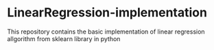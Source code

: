 # LinearRegression-implementation
This repository contains the basic implementation of linear regression allgorithm from sklearn library in python 

